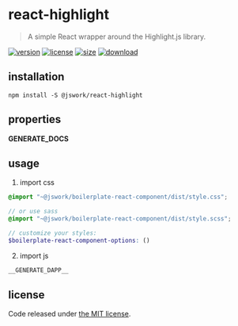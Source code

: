 # react-highlight
> A simple React wrapper around the Highlight.js library.

[![version][version-image]][version-url]
[![license][license-image]][license-url]
[![size][size-image]][size-url]
[![download][download-image]][download-url]

## installation
```shell
npm install -S @jswork/react-highlight
```

## properties
__GENERATE_DOCS__

## usage
1. import css
  ```scss
  @import "~@jswork/boilerplate-react-component/dist/style.css";

  // or use sass
  @import "~@jswork/boilerplate-react-component/dist/style.scss";

  // customize your styles:
  $boilerplate-react-component-options: ()
  ```
2. import js
  ```js
__GENERATE_DAPP__
  ```

## license
Code released under [the MIT license](https://github.com/afeiship/react-highlight/blob/master/LICENSE.txt).

[version-image]: https://img.shields.io/npm/v/@jswork/react-highlight
[version-url]: https://npmjs.org/package/@jswork/react-highlight

[license-image]: https://img.shields.io/npm/l/@jswork/react-highlight
[license-url]: https://github.com/afeiship/react-highlight/blob/master/LICENSE.txt

[size-image]: https://img.shields.io/bundlephobia/minzip/@jswork/react-highlight
[size-url]: https://github.com/afeiship/react-highlight/blob/master/dist/react-highlight.min.js

[download-image]: https://img.shields.io/npm/dm/@jswork/react-highlight
[download-url]: https://www.npmjs.com/package/@jswork/react-highlight
